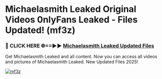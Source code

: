# Michaelasmith Leaked Original Videos 0nlyFans Leaked - Files Updated! (mf3z)

<h3>🔴 CLICK HERE 🌐==►► <a href="https://tinyurl.com/ehrbuxhb" rel="nofollow">Michaelasmith Leaked Updated Files</a></h3>

Get Michaelasmith Leaked and all content. Now you can access all videos and pictures of Michaelasmith Leaked. New Updated Files 2025!

[![mf3z](https://i.imgur.com/lVYEuWS.gif)](https://tinyurl.com/ehrbuxhb)
